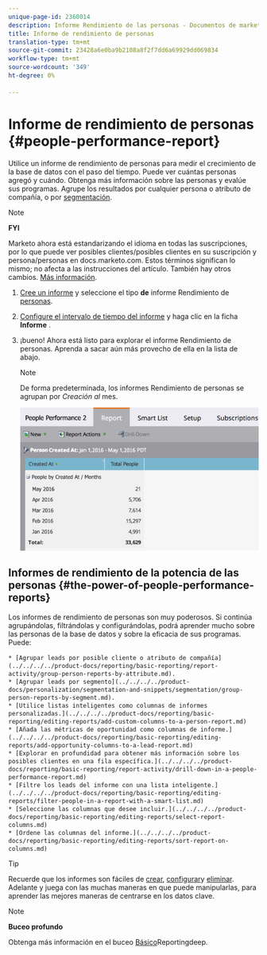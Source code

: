 ```yaml
---
unique-page-id: 2360014
description: Informe Rendimiento de las personas - Documentos de marketing - Documentación del producto
title: Informe de rendimiento de personas
translation-type: tm+mt
source-git-commit: 23428a6e0ba9b2108a8f2f7dd6a69929dd069834
workflow-type: tm+mt
source-wordcount: '349'
ht-degree: 0%

---
```



# Informe de rendimiento de personas {#people-performance-report}

Utilice un informe de rendimiento de personas para medir el crecimiento de la base de datos con el paso del tiempo. Puede ver cuántas personas agregó y cuándo. Obtenga más información sobre las personas y evalúe sus programas. Agrupe los resultados por cualquier persona o atributo de compañía, o por [segmentación](../../../../product-docs/personalization/segmentation-and-snippets/segmentation/create-a-segmentation.md).

>[!NOTE]
>
>**FYI**
>
>Marketo ahora está estandarizando el idioma en todas las suscripciones, por lo que puede ver posibles clientes/posibles clientes en su suscripción y persona/personas en docs.marketo.com. Estos términos significan lo mismo; no afecta a las instrucciones del artículo. También hay otros cambios. [Más información](http://docs.marketo.com/display/DOCS/Updates+to+Marketo+Terminology).

1. [Cree un informe](../../../../product-docs/reporting/basic-reporting/creating-reports/create-a-report-in-a-program.md) y seleccione el tipo **de** informe Rendimiento de [personas](report-type-overview.md).
1. [Configure el intervalo de tiempo del informe](../../../../product-docs/reporting/basic-reporting/editing-reports/change-a-report-time-frame.md) y haga clic en la ficha **Informe** .
1. ¡bueno! Ahora está listo para explorar el informe Rendimiento de personas. Aprenda a sacar aún más provecho de ella en la lista de abajo.

   >[!NOTE]
   >
   >De forma predeterminada, los informes Rendimiento de personas se agrupan por *Creación al* mes.

   ![](assets/one.png)

## Informes de rendimiento de la potencia de las personas {#the-power-of-people-performance-reports}

Los informes de rendimiento de personas son muy poderosos. Si continúa agrupándolas, filtrándolas y configurándolas, podrá aprender mucho sobre las personas de la base de datos y sobre la eficacia de sus programas.
Puede:

    * [Agrupar leads por posible cliente o atributo de compañía](../../../../product-docs/reporting/basic-reporting/report-activity/group-person-reports-by-attribute.md).
    * [Agrupar leads por segmento](../../../../product-docs/personalization/segmentation-and-snippets/segmentation/group-person-reports-by-segment.md).
    * [Utilice listas inteligentes como columnas de informes personalizadas.](../../../../product-docs/reporting/basic-reporting/editing-reports/add-custom-columns-to-a-person-report.md)
    * [Añada las métricas de oportunidad como columnas de informe.](../../../../product-docs/reporting/basic-reporting/editing-reports/add-opportunity-columns-to-a-lead-report.md)
    * [Explorar en profundidad para obtener más información sobre los posibles clientes en una fila específica.](../../../../product-docs/reporting/basic-reporting/report-activity/drill-down-in-a-people-performance-report.md)
    * [Filtre los leads del informe con una lista inteligente.](../../../../product-docs/reporting/basic-reporting/editing-reports/filter-people-in-a-report-with-a-smart-list.md)
    * [Seleccione las columnas que desee incluir.](../../../../product-docs/reporting/basic-reporting/editing-reports/select-report-columns.md)
    * [Ordene las columnas del informe.](../../../../product-docs/reporting/basic-reporting/editing-reports/sort-report-on-columns.md)

>[!TIP]
>
>Recuerde que los informes son fáciles de [crear](../../../../product-docs/reporting/basic-reporting/creating-reports/create-a-report-in-a-program.md), [configurar](http://docs.marketo.com/display/docs/basic+reporting)y [eliminar](../../../../product-docs/reporting/basic-reporting/report-activity/delete-a-report.md). Adelante y juega con las muchas maneras en que puede manipularlas, para aprender las mejores maneras de centrarse en los datos clave.

>[!NOTE]
>
>**Buceo profundo**
>
>
>Obtenga más información en el buceo [Básico](http://docs.marketo.com/display/docs/basic+reporting)Reportingdeep.

